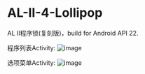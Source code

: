 # AL-II-4-Lollipop
AL II程序锁(复刻版)，build for Android API 22.

程序列表Activity:
![image](Screenshot/ListView.png)

选项菜单Activity:
![image](Screenshot/OptionMenu.png)
